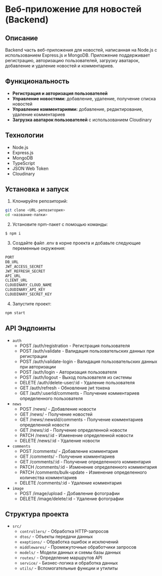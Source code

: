 # Веб-приложение для новостей (Backend)

## Описание
Backend часть веб-приложения для новостей, написанная на Node.js с использованием Express.js и MongoDB. Приложение поддерживает регистрацию, авторизацию пользователей, загрузку аватарок, добавление и удаление новостей и комментариев.

## Функциональность
- **Регистрация и авторизация пользователей**
- **Управление новостями:** добавление, удаление, получение списка новостей
- **Управление комментариями:** добавление, редактирование, удаление комментариев
- **Загрузка аватарок пользователей** с использованием Cloudinary

## Технологии
- Node.js
- Express.js
- MongoDB
- TypeScript
- JSON Web Token
- Cloudinary

## Установка и запуск
1. Клонируйте репозиторий:
```bash
git clone <URL-репозитория>
cd <название-папки>
```

2. Установите npm-пакет с помощью команды:
```sh
$ npm i 
```

3. Создайте файл .env в корне проекта и добавьте следующие переменные окружения:
```sh
PORT
DB_URL
JWT_ACCESS_SECRET
JWT_REFRESH_SECRET
API_URL
CLIENT_URL
CLOUDINARY_CLOUD_NAME
CLOUDINARY_API_KEY
CLOUDINARY_SECRET_KEY
```

4. Запустите проект:
```sh
npm start
```

## API Эндпоинты
+ `auth`
   + POST /auth/registration - Регистрация пользователя
   + POST /auth/validate - Валидация пользовательских данных при регистрации
   + POST /auth/validate-login - Валидация пользовательских данных при авторизации
   + POST /auth/login - Авторизация пользователя
   + POST /auth/logout - Выход пользователя из системы
   + DELETE /auth/delete-user/:id - Удаление пользователя
   + GET /auth/refresh - Обновление jwt токена
   + GET /auth/:userId/comments - Получение комментариев определенного пользователя
+ `news`
   + POST /news/ - Добавление новости
   + GET /news/ - Получение новостей
   + GET /news/:newsId/comments - Получение комментариев определенной новости
   + GET /news/:id - Получение определенной новости
   + PATCH /news/:id - Изменение определенной новости
   + DELETE /news/:id - Удаление новости
+ `comments`
   + POST /comments/ - Добавление комментария
   + GET /comments/ - Получение комментариев
   + GET /comments/:id - Получение определенного комментария
   + PATCH /comments/:id - Изменение определенного комментария
   + PATCH /comments/bulk-update - Изменение определенного количества комментариев
   + DELETE /comments/:id - Удаление комментария
+ `image`
   + POST /image/upload - Добавление фотографии
   + DELETE /image/delete/:id - Удаление фотографии

## Структура проекта
+ `src/`
   + `controllers/` - Обработка HTTP-запросов
   + `dtos/` - Объекты передачи данных
   + `exeptions/` - Обработка ошибок и исключений
   + `middlewares/` - Промежуточные обработчики запросов
   + `models/` - Модели данных и схемы базы данных
   + `routes/` - Определение маршрутов API
   + `service/` - Бизнес-логика и обработка данных
   + `utils/` - Вспомогательные функции и утилиты